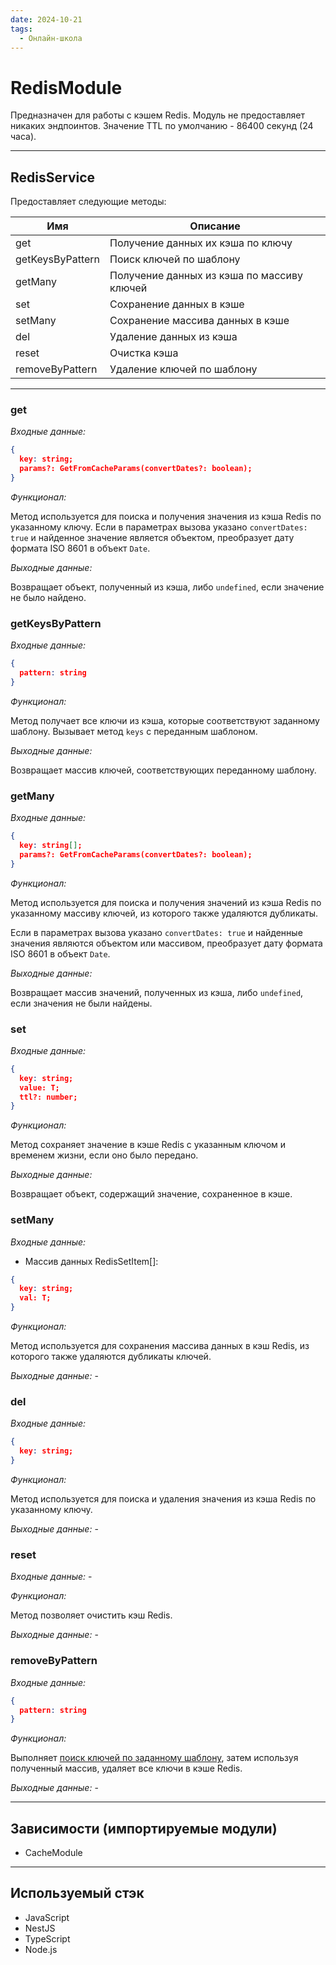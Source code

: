 ```yaml
---
date: 2024-10-21
tags:
  - Онлайн-школа
---
```

# RedisModule

Предназначен для работы с кэшем Redis. Модуль не предоставляет никаких эндпоинтов. Значение TTL по умолчанию - 86400 секунд (24 часа).

***

## RedisService

Предоставляет следующие методы:

| Имя              | Описание                                   |
| ---------------- | ------------------------------------------ |
| get              | Получение данных их кэша по ключу          |
| getKeysByPattern | Поиск ключей по шаблону                    |
| getMany          | Получение данных из кэша по массиву ключей |
| set              | Сохранение данных в кэше                   |
| setMany          | Сохранение массива данных в кэше           |
| del              | Удаление данных из кэша                    |
| reset            | Очистка кэша                               |
| removeByPattern  | Удаление ключей по шаблону                 |

***

### get

*Входные данные:*

```json
{
  key: string;
  params?: GetFromCacheParams(convertDates?: boolean);
}
```

*Функционал:*

Метод используется для поиска и получения значения из кэша Redis по указанному ключу. Если в параметрах вызова указано `convertDates: true` и найденное значение является объектом, преобразует дату формата ISO 8601 в объект `Date`.

*Выходные данные:*

Возвращает объект, полученный из кэша, либо `undefined`, если значение не было найдено.

### getKeysByPattern

*Входные данные:*

```json
{
  pattern: string
}
```

*Функционал:*

Метод получает все ключи из кэша, которые соответствуют заданному шаблону. Вызывает метод `keys` с переданным шаблоном.

*Выходные данные:*

Возвращает массив ключей, соответствующих переданному шаблону.

### getMany

*Входные данные:*

```json
{
  key: string[];
  params?: GetFromCacheParams(convertDates?: boolean);
}
```

*Функционал:*

Метод используется для поиска и получения значений из кэша Redis по указанному массиву ключей, из которого также удаляются дубликаты.

Если в параметрах вызова указано `convertDates: true` и найденные значения являются объектом или массивом, преобразует дату формата ISO 8601 в объект `Date`.

*Выходные данные:*

Возвращает массив значений, полученных из кэша, либо `undefined`, если значения не были найдены.

### set

*Входные данные:*

```json
{
  key: string;
  value: T;
  ttl?: number;
}
```

*Функционал:*

Метод сохраняет значение в кэше Redis с указанным ключом и временем жизни, если оно было передано.

*Выходные данные:*

Возвращает объект, содержащий значение, сохраненное в кэше.

### setMany

*Входные данные:*

- Массив данных RedisSetItem[]:

```json
{
  key: string;
  val: T;
}
```

*Функционал:*

Метод используется для сохранения массива данных в кэш Redis, из которого также удаляются дубликаты ключей.

*Выходные данные:* -

### del

*Входные данные:*

```json
{
  key: string;
}
```

*Функционал:*

Метод используется для поиска и удаления значения из кэша Redis по указанному ключу.

*Выходные данные:* -

### reset

*Входные данные:* -

*Функционал:*

Метод позволяет очистить кэш Redis.

*Выходные данные:* -

### removeByPattern

*Входные данные:*

```json
{
  pattern: string
}
```

*Функционал:*

Выполняет [поиск ключей по заданному шаблону](./#getKeysByPattern), затем используя полученный массив, удаляет все ключи в кэше Redis.

*Выходные данные:* -

***

## Зависимости (импортируемые модули)

- CacheModule

***

## Используемый стэк

- JavaScript
- NestJS
- TypeScript
- Node.js